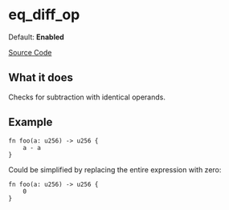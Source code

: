 # eq_diff_op

Default: **Enabled**

[Source Code](https://github.com/software-mansion/cairo-lint/tree/main/src/lints/eq_op.rs#L146)

## What it does

Checks for subtraction with identical operands.

## Example

```cairo
fn foo(a: u256) -> u256 {
    a - a
}
```

Could be simplified by replacing the entire expression with zero:

```cairo
fn foo(a: u256) -> u256 {
    0
}
```
